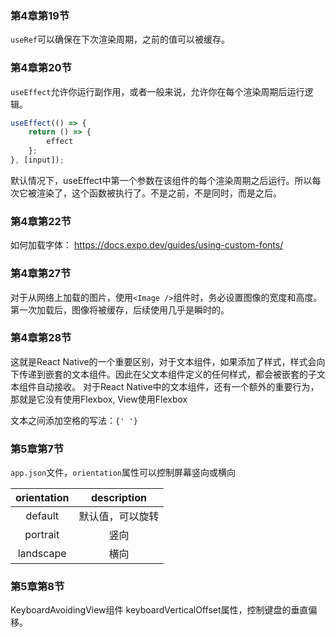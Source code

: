 ### 第4章第19节

`useRef`可以确保在下次渲染周期，之前的值可以被缓存。

### 第4章第20节

`useEffect`允许你运行副作用，或者一般来说，允许你在每个渲染周期后运行逻辑。

```js
useEffect(() => {
	return () => {
		effect
	};
}, [input]);

```
默认情况下，useEffect中第一个参数在该组件的每个渲染周期之后运行。所以每次它被渲染了，这个函数被执行了。不是之前，不是同时，而是之后。

### 第4章第22节

如何加载字体：
https://docs.expo.dev/guides/using-custom-fonts/

### 第4章第27节

对于从网络上加载的图片，使用`<Image />`组件时，务必设置图像的宽度和高度。第一次加载后，图像将被缓存，后续使用几乎是瞬时的。

### 第4章第28节

这就是React Native的一个重要区别，对于文本组件，如果添加了样式，样式会向下传递到嵌套的文本组件。因此在父文本组件定义的任何样式，都会被嵌套的子文本组件自动接收。
对于React Native中的文本组件，还有一个额外的重要行为，那就是它没有使用Flexbox, View使用Flexbox 

文本之间添加空格的写法：`{' '}`

### 第5章第7节

`app.json`文件，`orientation`属性可以控制屏幕竖向或横向

|orientation| description |
|:----:|:----:|
|default| 默认值，可以旋转|
|portrait| 竖向 |
|landscape| 横向 |

### 第5章第8节

KeyboardAvoidingView组件 keyboardVerticalOffset属性，控制键盘的垂直偏移。
